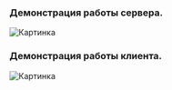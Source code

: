 ### Демонстрация работы сервера.

![Картинка](img/server_demo.png)

### Демонстрация работы клиента.

![Картинка](img/client_demo.png)

